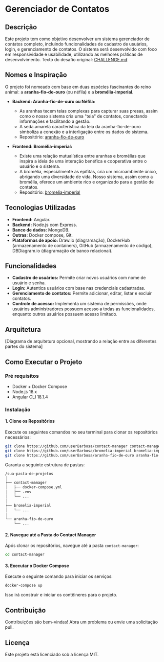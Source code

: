 # Gerenciador de Contatos

## Descrição

Este projeto tem como objetivo desenvolver um sistema gerenciador de contatos completo, incluindo funcionalidades de cadastro de usuários, login, e gerenciamento de contatos. O sistema será desenvolvido com foco em responsividade e usabilidade, utilizando as melhores práticas de desenvolvimento.
Texto do desafio original: [CHALLENGE.md](CHALLENGE.md)

## Nomes e Inspiração

O projeto foi nomeado com base em duas espécies fascinantes do reino animal: a **aranha-fio-de-ouro** (ou néfila) e a **bromélia-imperial**.

* **Backend: Aranha-fio-de-ouro ou Néfila:**
  * As aranhas tecem teias complexas para capturar suas presas, assim como o nosso sistema cria uma "teia" de contatos, conectando informações e facilitando a gestão.
  * A seda amarela característica da teia da aranha-fio-de-ouro simboliza a conexão e a interligação entre os dados do sistema.
  * Repositório: [aranha-fio-de-ouro](https://github.com/userBarbosa/aranha-fio-de-ouro)

* **Frontend: Bromélia-imperial:**
  * Existe uma relação mutualística entre aranhas e bromélias que inspira a ideia de uma interação benéfica e cooperativa entre o usuário e o sistema.
  * A bromélia, especialmente as epífitas, cria um microambiente único, abrigando uma diversidade de vida. Nosso sistema, assim como a bromélia, oferece um ambiente rico e organizado para a gestão de contatos.
  * Repositório: [bromelia-imperial](https://github.com/userBarbosa/bromelia-imperial)

## Tecnologias Utilizadas

* **Frontend:** Angular.
* **Backend:** Node.js com Express.
* **Banco de dados:** MongoDB.
* **Outras:** Docker compose, Git.
* **Plataformas de apoio:** Draw.io (diagramação), DockerHub (armazenamento de containers), GitHub (armazenamento de código), DBDiagram.io (diagramação de banco relacional).

## Funcionalidades

* **Cadastro de usuários:** Permite criar novos usuários com nome de usuário e senha.
* **Login:** Autentica usuários com base nas credenciais cadastradas.
* **Gerenciamento de contatos:** Permite adicionar, editar, listar e excluir contatos.
* **Controle de acesso:** Implementa um sistema de permissões, onde usuários administradores possuem acesso a todas as funcionalidades, enquanto outros usuários possuem acesso limitado.

## Arquitetura

[Diagrama de arquitetura opcional, mostrando a relação entre as diferentes partes do sistema]

## Como Executar o Projeto

### Pré requisitos

* Docker + Docker Compose
* Node.js 18.x
* Angular CLI 18.1.4

### Instalação

#### 1. Clone os Repositórios

Execute os seguintes comandos no seu terminal para clonar os repositórios necessários:

```bash
git clone https://github.com/userBarbosa/contact-manager contact-manager
git clone https://github.com/userBarbosa/bromelia-imperial bromelia-imperial
git clone https://github.com/userBarbosa/aranha-fio-de-ouro aranha-fio-de-ouro
```

Garanta a seguinte estrutura de pastas:

```markdown
/sua-pasta-de-projetos
│
├── contact-manager
│   ├── docker-compose.yml
│   ├── .env
│   └── ...
│
├── bromelia-imperial
│   └── ...
│
└── aranha-fio-de-ouro
    └── ...
```

#### 2. Navegue até a Pasta do Contact Manager

Após clonar os repositórios, navegue até a pasta `contact-manager`:

```bash
cd contact-manager
```

#### 3. Executar o Docker Compose

Execute o seguinte comando para iniciar os serviços:

```bash
docker-compose up
```

Isso irá construir e iniciar os contêineres para o projeto.

## Contribuição

Contribuições são bem-vindas! Abra um problema ou envie uma solicitação pull.

## Licença

Este projeto está licenciado sob a licença MIT.
